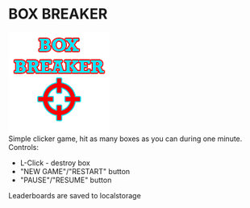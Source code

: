 # BOX BREAKER
![alt-текст](./src/assets/logo.png "Текст заголовка логотипа 1")  
Simple clicker game, hit as many boxes as you can during one minute.  
Controls:  
* L-Click - destroy box
* "NEW GAME"/"RESTART" button  
* "PAUSE"/"RESUME" button  

Leaderboards are saved to localstorage
